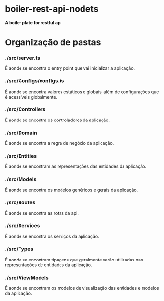 # boiler-rest-api-nodets

<h4> 
  A boiler plate for restful api
</h4>

# Organização de pastas

### ./src/server.ts
É aonde se encontra o entry point que vai inicializar a aplicação.

### ./src/Configs/configs.ts
É aonde se encontra valores estáticos e globais, além de configurações que é acessíveis globalmente.

### ./src/Controllers
É aonde se encontra os controladores da aplicação.

### ./src/Domain
É aonde se encontra a regra de negócio da aplicação.

### ./src/Entities
É aonde se encontram as representações das entidades da aplicação.

### ./src/Models
É aonde se encontra os modelos genéricos e gerais da aplicação.

### ./src/Routes
É aonde se encontra as rotas da api.

### ./src/Services
É aonde se encontra os serviços da aplicação.

### ./src/Types
É aonde se encontram tipagens que geralmente serão utilizadas nas representações de entidades da aplicação.

### ./src/ViewModels
É aonde se encontram os modelos de visualização das entidades e modelos da aplicação.

